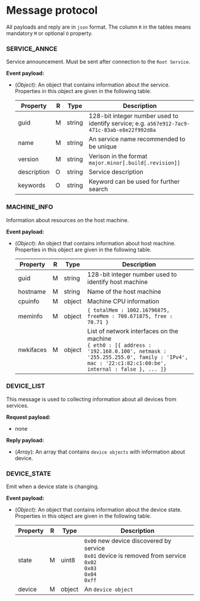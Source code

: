 # Message protocol

All payloads and reply are in `json` format. The column `R` in the tables means mandatory `M` or optional `O` property. 

### SERVICE_ANNCE
Service announcement. Must be sent after connection to the `Root Service`.

**Event payload:**

* (_Object_): An object that contains information about the service. Properties in this object are given in the following table.  

    | Property     | R | Type   | Description                                            |
    |--------------|---|--------|--------------------------------------------------------|
    | guid         | M | string | 128-bit integer number used to identify service; e.g. `a567e912-7ac9-471c-83ab-e8e22f992d8a` |
    | name         | M | string | An service name recommended to be unique               |
    | version      | M | string | Verison in the format `major.minor[.build[.revision]]` |
    | description  | O | string | Service description                                    |
    | keywords     | O | string | Keyword can be used for further search                 | 

### MACHINE_INFO
Information about resources on the host machine.

**Event payload:**

* (_Object_): An object that contains information about host machine. Properties in this object are given in the following table.

    | Property    | R | Type   | Description                                                   |
    |-------------|---|--------|---------------------------------------------------------------|
    | guid        | M | string | 128-bit integer number used to identify host machine          |
    | hostname    | M | string | Name of the host machine                                      |
    | cpuinfo     | M | object | Machine CPU information                                               |  
    | meminfo     | M | object | ```{ totalMem : 1002.16796875, freeMem : 708.671875, free : 70.71 }``` |
    | nwkifaces   | M | object | List of network interfaces on the machine<br>```{ eth0 : [{ address : '192.168.0.100', netmask : '255.255.255.0', family : 'IPv4', mac : '22:c1:82:c1:60:be', internal : false }, ... ]}``` |

### DEVICE_LIST
This message is used to collecting information about all devices from services. 

**Request payload:**

* none

**Reply payload:**

* (_Array_): An array that contains `device objects` with information about device.

### DEVICE_STATE
Emit when a device state is changing.

**Event payload:**

* (_Object_): An object that contains information about the device state. Properties in this object are given in the following table. 


    | Property     | R | Type   | Description                                                   |
    |--------------|---|--------|---------------------------------------------------------------|
    | state        | M | uint8  | `0x00` new device discovered by service<br>`0x01` device is removed from service<br>`0x02`<br>`0x03`<br>`0x04`<br>`0xff`|
    | device       | M | object | An `device object`                                              |

